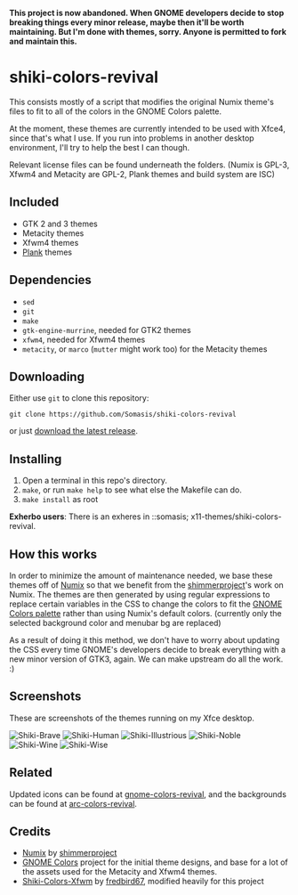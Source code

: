 **This project is now abandoned. When GNOME developers decide to stop breaking
things every minor release, maybe then it'll be worth maintaining. But I'm
done with themes, sorry. Anyone is permitted to fork and maintain this.**

# shiki-colors-revival
This consists mostly of a script that modifies the original Numix theme's
files to fit to all of the colors in the GNOME Colors palette.

At the moment, these themes are currently intended to be used with Xfce4,
since that's what I use. If you run into problems in another desktop
environment, I'll try to help the best I can though.

Relevant license files can be found underneath the folders. (Numix is
GPL-3, Xfwm4 and Metacity are GPL-2, Plank themes and build system are ISC)

## Included
- GTK 2 and 3 themes
- Metacity themes
- Xfwm4 themes
- [Plank](https://launchpad.net/plank) themes

## Dependencies
- `sed`
- `git`
- `make`
- `gtk-engine-murrine`, needed for GTK2 themes
- `xfwm4`, needed for Xfwm4 themes
- `metacity`, or `marco` (`mutter` might work too) for the Metacity themes

## Downloading
Either use `git` to clone this repository:
    
    git clone https://github.com/Somasis/shiki-colors-revival

or just [download the latest release](releases).

## Installing
1. Open a terminal in this repo's directory.
2. `make`, or run `make help` to see what else the Makefile can do.
3. `make install` as root

**Exherbo users**:
    There is an exheres in ::somasis; x11-themes/shiki-colors-revival.

## How this works
In order to minimize the amount of maintenance needed, we base these themes
off of [Numix] so that we benefit from the [shimmerproject]'s work on
Numix. The themes are then generated by using regular expressions to
replace certain variables in the CSS to change the colors to fit the
[GNOME Colors palette] rather than using Numix's default colors.
(currently only the selected background color and menubar bg are replaced)

As a result of doing it this method, we don't have to worry about updating
the CSS every time GNOME's developers decide to break everything with a new
minor version of GTK3, again. We can make upstream do all the work. :)

## Screenshots

These are screenshots of the themes running on my Xfce desktop.

![Shiki-Brave](https://raw.githubusercontent.com/Somasis/shiki-colors-revival/master/screenshots/Shiki-Brave-Revival.png)
![Shiki-Human](https://raw.githubusercontent.com/Somasis/shiki-colors-revival/master/screenshots/Shiki-Human-Revival.png)
![Shiki-Illustrious](https://raw.githubusercontent.com/Somasis/shiki-colors-revival/master/screenshots/Shiki-Illustrious-Revival.png)
![Shiki-Noble](https://raw.githubusercontent.com/Somasis/shiki-colors-revival/master/screenshots/Shiki-Noble-Revival.png)
![Shiki-Wine](https://raw.githubusercontent.com/Somasis/shiki-colors-revival/master/screenshots/Shiki-Wine-Revival.png)
![Shiki-Wise](https://raw.githubusercontent.com/Somasis/shiki-colors-revival/master/screenshots/Shiki-Wise-Revival.png)

## Related

Updated icons can be found at [gnome-colors-revival], and the backgrounds
can be found at [arc-colors-revival].

## Credits
- [Numix] by [shimmerproject]
- [GNOME Colors] project for the initial theme designs, and base for a lot
  of the assets used for the Metacity and Xfwm4 themes.
- [Shiki-Colors-Xfwm] by [fredbird67], modified heavily for this project

[gnome-colors-revival]: https://github.com/Somasis/gnome-colors-revival
[arc-colors-revival]: https://github.com/Somasis/arc-colors-revival
[Numix]: https://github.com/shimmerproject/Numix
[Shiki-Colors-Xfwm]: http://xfce-look.org/content/show.php/Zukitwo-Colors+Xfwm+Themes?content=148624
[shimmerproject]: http://github.com/shimmerproject
[fredbird67]: http://xfce-look.org/usermanager/search.php?username=fredbird67
[GNOME Colors palette]: https://github.com/Somasis/gnome-colors-revival/blob/master/Palette.png
[releases]: https://github.com/Somasis/shiki-colors-revival/releases
[GNOME Colors]: https://code.google.com/p/gnome-colors
